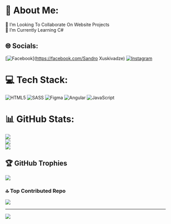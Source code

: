 # 💫 About Me:
🔭 I’m Looking To Collaborate On Website Projects<br>🌱 I’m Currently Learning C#


## 🌐 Socials:
[![Facebook](https://img.shields.io/badge/Facebook-%231877F2.svg?logo=Facebook&logoColor=white)](https://facebook.com/Sandro Xuskivadze) [![Instagram](https://img.shields.io/badge/Instagram-%23E4405F.svg?logo=Instagram&logoColor=white)](https://instagram.com/xuskivadzee4) 

# 💻 Tech Stack:
![HTML5](https://img.shields.io/badge/html5-%23E34F26.svg?style=for-the-badge&logo=html5&logoColor=white) ![SASS](https://img.shields.io/badge/SASS-hotpink.svg?style=for-the-badge&logo=SASS&logoColor=white) ![Figma](https://img.shields.io/badge/figma-%23F24E1E.svg?style=for-the-badge&logo=figma&logoColor=white) ![Angular](https://img.shields.io/badge/angular-%23DD0031.svg?style=for-the-badge&logo=angular&logoColor=white) ![JavaScript](https://img.shields.io/badge/javascript-%23323330.svg?style=for-the-badge&logo=javascript&logoColor=%23F7DF1E)
# 📊 GitHub Stats:
![](https://github-readme-stats.vercel.app/api?username=xuskivadzzee4&theme=github_dark_dimmed&hide_border=false&include_all_commits=true&count_private=true)<br/>
![](https://github-readme-streak-stats.herokuapp.com/?user=xuskivadzzee4&theme=github_dark_dimmed&hide_border=false)<br/>
![](https://github-readme-stats.vercel.app/api/top-langs/?username=xuskivadzzee4&theme=github_dark_dimmed&hide_border=false&include_all_commits=true&count_private=true&layout=compact)

## 🏆 GitHub Trophies
![](https://github-profile-trophy.vercel.app/?username=xuskivadzzee4&theme=radical&no-frame=false&no-bg=false&margin-w=4)

### 🔝 Top Contributed Repo
![](https://github-contributor-stats.vercel.app/api?username=xuskivadzzee4&limit=5&theme=dark&combine_all_yearly_contributions=true)

---
[![](https://visitcount.itsvg.in/api?id=xuskivadzzee4&icon=0&color=6)](https://visitcount.itsvg.in)
